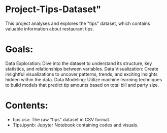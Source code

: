 # Project-Tips-Dataset"
This project analyses and explores the "tips" dataset, which contains valuable information about restaurant tips.
# Goals:
Data Exploration: Dive into the dataset to understand its structure, key statistics, and relationships between variables.
Data Visualization: Create insightful visualizations to uncover patterns, trends, and exciting insights hidden within the data.
Data Modeling: Utilize machine learning techniques to build models that predict tip amounts based on total bill and party size.

# Contents:
* tips.csv: The raw "tips" dataset in CSV format.
* Tips.ipynb: Jupyter Notebook containing codes and visuals.
